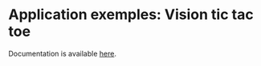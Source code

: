 # Application exemples: Vision tic tac toe

Documentation is available [here](https://docs.niryo.com/applications/ned/source/examples/vision_game_tic_tac_toe).